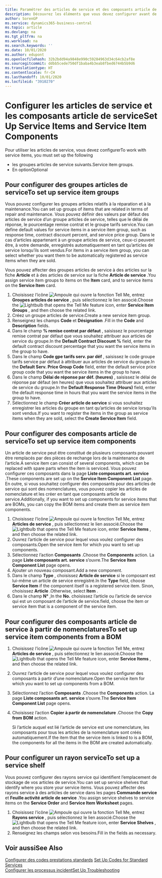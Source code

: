 ```yaml
---
title: Paramétrer des articles de service et des composants article de service | Microsoft Docs
description: Découvrez les éléments que vous devez configurer avant de pouvoir utiliser des articles de service, notamment les valeurs par défaut telles que le délai de réponse, le pourcentage remise contrat et le groupe tarifs service.
author: SorenGP
ms.service: dynamics365-business-central
ms.topic: article
ms.devlang: na
ms.tgt_pltfrm: na
ms.workload: na
ms.search.keywords: ''
ms.date: 10/01/2020
ms.author: edupont
ms.openlocfilehash: 32b2bdd94a9848e990c59284963d34c64cb2af8e
ms.sourcegitcommit: ddbb5cede750df1baba4b3eab8fbed6744b5b9d6
ms.translationtype: HT
ms.contentlocale: fr-CH
ms.lasthandoff: 10/01/2020
ms.locfileid: "3910270"
---
```

# <a name="set-up-service-items-and-service-item-components"></a><span data-ttu-id="87a6c-103">Configurer les articles de service et les composants article de service</span><span class="sxs-lookup"><span data-stu-id="87a6c-103">Set Up Service Items and Service Item Components</span></span>
<span data-ttu-id="87a6c-104">Pour utiliser les articles de service, vous devez configurer</span><span class="sxs-lookup"><span data-stu-id="87a6c-104">To work with service items, you must set up the following</span></span>

* <span data-ttu-id="87a6c-105">les groupes articles de service suivants.</span><span class="sxs-lookup"><span data-stu-id="87a6c-105">Service item groups.</span></span>
* <span data-ttu-id="87a6c-106">En option</span><span class="sxs-lookup"><span data-stu-id="87a6c-106">Optional</span></span>

## <a name="to-set-up-service-item-groups"></a><span data-ttu-id="87a6c-107">Pour configurer des groupes articles de service</span><span class="sxs-lookup"><span data-stu-id="87a6c-107">To set up service item groups</span></span>
<span data-ttu-id="87a6c-108">Vous pouvez configurer les groupes articles relatifs à la réparation et à la maintenance.</span><span class="sxs-lookup"><span data-stu-id="87a6c-108">You can set up groups of items that are related in terms of repair and maintenance.</span></span> <span data-ttu-id="87a6c-109">Vous pouvez définir des valeurs par défaut des articles de service d’un groupe articles de service, telles que le délai de réponse, le pourcentage remise contrat et le groupe tarifs service.</span><span class="sxs-lookup"><span data-stu-id="87a6c-109">You can define default values for service items in a service item group, such as response time, contract discount percent, and service price group.</span></span> <span data-ttu-id="87a6c-110">Dans le cas d’articles appartenant à un groupe articles de service, ceux-ci peuvent être, à votre demande, enregistrés automatiquement en tant qu’articles de service lorsqu’ils sont vendus.</span><span class="sxs-lookup"><span data-stu-id="87a6c-110">For items in a service item group, you can select whether you want them to be automatically registered as service items when they are sold.</span></span>  

<span data-ttu-id="87a6c-111">Vous pouvez affecter des groupes articles de service à des articles sur la fiche **Article** et à des articles de service sur la fiche **Article de service** .</span><span class="sxs-lookup"><span data-stu-id="87a6c-111">You assign service item groups to items on the **Item** card, and to service items on the **Service Item** card.</span></span>  

1. <span data-ttu-id="87a6c-112">Choisissez l’icône ![Ampoule qui ouvre la fonction Tell Me](media/ui-search/search_small.png "Dites-moi ce que vous voulez faire"), entrez **Groupes articles de service** , puis sélectionnez le lien associé.</span><span class="sxs-lookup"><span data-stu-id="87a6c-112">Choose the ![Lightbulb that opens the Tell Me feature](media/ui-search/search_small.png "Tell me what you want to do") icon, enter **Service Item Groups** , and then choose the related link.</span></span>  
2. <span data-ttu-id="87a6c-113">Créez un groupe articles de service.</span><span class="sxs-lookup"><span data-stu-id="87a6c-113">Create a new service item group.</span></span>  
3. <span data-ttu-id="87a6c-114">Renseignez les champs **Code** et **Désignation** .</span><span class="sxs-lookup"><span data-stu-id="87a6c-114">Fill in the **Code** and **Description** fields.</span></span>  
4. <span data-ttu-id="87a6c-115">Dans le champ **% remise contrat par défaut** , saisissez le pourcentage remise contrat par défaut que vous souhaitez attribuer aux articles de service du groupe.</span><span class="sxs-lookup"><span data-stu-id="87a6c-115">In the **Default Contract Discount %** field, enter the default contract discount percentage that you want the service items in the group to have.</span></span>  
5. <span data-ttu-id="87a6c-116">Dans le champ **Code gpe tarifs serv. par déf** , saisissez le code groupe tarifs service par défaut à attribuer aux articles de service du groupe.</span><span class="sxs-lookup"><span data-stu-id="87a6c-116">In the **Default Serv. Price Group Code** field, enter the default service price group code that you want the service items in the group to have.</span></span>  
6. <span data-ttu-id="87a6c-117">Dans le champ **Délai de réponse par déf. (heures)** , saisissez le délai de réponse par défaut (en heures) que vous souhaitez attribuer aux articles de service du groupe.</span><span class="sxs-lookup"><span data-stu-id="87a6c-117">In the **Default Response Time (Hours)** field, enter the default response time in hours that you want the service items in the group to have.</span></span>  
7. <span data-ttu-id="87a6c-118">Sélectionnez le champ **Créer article de service** si vous souhaitez enregistrer les articles du groupe en tant qu’articles de service lorsqu’ils sont vendus.</span><span class="sxs-lookup"><span data-stu-id="87a6c-118">If you want to register the items in the group as service items when they are sold, select the **Create Service Item** field.</span></span>  

## <a name="to-set-up-service-item-components"></a><span data-ttu-id="87a6c-119">Pour configurer des composants article de service</span><span class="sxs-lookup"><span data-stu-id="87a6c-119">To set up service item components</span></span>
<span data-ttu-id="87a6c-120">Un article de service peut être constitué de plusieurs composants pouvant être remplacés par des pièces de rechange lors de la maintenance de l’article.</span><span class="sxs-lookup"><span data-stu-id="87a6c-120">A service item can consist of several components, which can be replaced with spare parts when the item is serviced.</span></span> <span data-ttu-id="87a6c-121">Vous pouvez configurer ces composants dans la page **Liste composants art. service** .</span><span class="sxs-lookup"><span data-stu-id="87a6c-121">These components are set up on the **Service Item Component List** page.</span></span> <span data-ttu-id="87a6c-122">En outre, si vous souhaitez configurer des composants pour des articles de service qui sont des nomenclatures, vous pouvez copier les articles de nomenclature et les créer en tant que composants article de service.</span><span class="sxs-lookup"><span data-stu-id="87a6c-122">Additionally, if you want to set up components for service items that are BOMs, you can copy the BOM items and create them as service item components.</span></span>

1. <span data-ttu-id="87a6c-123">Choisissez l’icône ![Ampoule qui ouvre la fonction Tell Me](media/ui-search/search_small.png "Dites-moi ce que vous voulez faire"), entrez **Articles de service** , puis sélectionnez le lien associé.</span><span class="sxs-lookup"><span data-stu-id="87a6c-123">Choose the ![Lightbulb that opens the Tell Me feature](media/ui-search/search_small.png "Tell me what you want to do") icon, enter **Service Items** , and then choose the related link.</span></span>
2. <span data-ttu-id="87a6c-124">Ouvrez l’article de service pour lequel vous voulez configurer des composants.</span><span class="sxs-lookup"><span data-stu-id="87a6c-124">Open the service item for which you want to set up components.</span></span>  
3. <span data-ttu-id="87a6c-125">Sélectionnez l’action **Composants** .</span><span class="sxs-lookup"><span data-stu-id="87a6c-125">Choose the **Components** action.</span></span> <span data-ttu-id="87a6c-126">La page **Liste composants art. service** s’ouvre.</span><span class="sxs-lookup"><span data-stu-id="87a6c-126">The **Service Item Component List** page opens.</span></span>  
4. <span data-ttu-id="87a6c-127">Ajouter un nouveau composant.</span><span class="sxs-lookup"><span data-stu-id="87a6c-127">Add a new component.</span></span>  
5. <span data-ttu-id="87a6c-128">Dans le champ **Type** , choisissez **Article de service** si le composant est lui-même un article de service enregistré.</span><span class="sxs-lookup"><span data-stu-id="87a6c-128">In the **Type** field, choose **Service Item** if the component itself is a registered service item.</span></span> <span data-ttu-id="87a6c-129">Sinon, choisissez **Article** .</span><span class="sxs-lookup"><span data-stu-id="87a6c-129">Otherwise, select **Item** .</span></span>  
6. <span data-ttu-id="87a6c-130">Dans le champ **N°** ,</span><span class="sxs-lookup"><span data-stu-id="87a6c-130">In the **No.**</span></span> <span data-ttu-id="87a6c-131">choisissez l’article ou l’article de service qui est un composant de l’article de service.</span><span class="sxs-lookup"><span data-stu-id="87a6c-131">field, choose the item or service item that is a component of the service item.</span></span>  

## <a name="to-set-up-service-item-components-from-a-bom"></a><span data-ttu-id="87a6c-132">Pour configurer des composants article de service à partir de nomenclatures</span><span class="sxs-lookup"><span data-stu-id="87a6c-132">To set up service item components from a BOM</span></span>
1.  <span data-ttu-id="87a6c-133">Choisissez l’icône ![Ampoule qui ouvre la fonction Tell Me](media/ui-search/search_small.png "Dites-moi ce que vous voulez faire"), entrez **Articles de service** , puis sélectionnez le lien associé.</span><span class="sxs-lookup"><span data-stu-id="87a6c-133">Choose the ![Lightbulb that opens the Tell Me feature](media/ui-search/search_small.png "Tell me what you want to do") icon, enter **Service Items** , and then choose the related link.</span></span>  
2. <span data-ttu-id="87a6c-134">Ouvrez l’article de service pour lequel vous voulez configurer des composants à partir d’une nomenclature.</span><span class="sxs-lookup"><span data-stu-id="87a6c-134">Open the service item for which you want to set up components from a BOM.</span></span>  
3. <span data-ttu-id="87a6c-135">Sélectionnez l’action **Composants** .</span><span class="sxs-lookup"><span data-stu-id="87a6c-135">Choose the **Components** action.</span></span> <span data-ttu-id="87a6c-136">La page **Liste composants art. service** s’ouvre.</span><span class="sxs-lookup"><span data-stu-id="87a6c-136">The **Service Item Component List** page opens.</span></span>  
4. <span data-ttu-id="87a6c-137">Choisissez l’action **Copier à partir de nomenclature** .</span><span class="sxs-lookup"><span data-stu-id="87a6c-137">Choose the **Copy from BOM** action.</span></span>  

    <span data-ttu-id="87a6c-138">Si l’article auquel est lié l’article de service est une nomenclature, les composants pour tous les articles de la nomenclature sont créés automatiquement.</span><span class="sxs-lookup"><span data-stu-id="87a6c-138">If the item that the service item is linked to is a BOM, the components for all the items in the BOM are created automatically.</span></span>  

## <a name="to-set-up-a-service-shelf"></a><span data-ttu-id="87a6c-139">Pour configurer un rayon service</span><span class="sxs-lookup"><span data-stu-id="87a6c-139">To set up a service shelf</span></span>
<span data-ttu-id="87a6c-140">Vous pouvez configurer des rayons service qui identifient l’emplacement de stockage de vos articles de service.</span><span class="sxs-lookup"><span data-stu-id="87a6c-140">You can set up service shelves that identify where you store your service items.</span></span> <span data-ttu-id="87a6c-141">Vous pouvez affecter des rayons service à des articles de service dans les pages **Commande service** et **Feuille activité article de service** .</span><span class="sxs-lookup"><span data-stu-id="87a6c-141">You assign service shelves to service items on the **Service Order** and **Service Item Worksheet** pages.</span></span>  

1. <span data-ttu-id="87a6c-142">Choisissez l’icône ![Ampoule qui ouvre la fonction Tell Me](media/ui-search/search_small.png "Dites-moi ce que vous voulez faire"), entrez **Rayons service** , puis sélectionnez le lien associé.</span><span class="sxs-lookup"><span data-stu-id="87a6c-142">Choose the ![Lightbulb that opens the Tell Me feature](media/ui-search/search_small.png "Tell me what you want to do") icon, enter **Service Shelves** , and then choose the related link.</span></span>
2. <span data-ttu-id="87a6c-143">Renseignez les champs selon vos besoins.</span><span class="sxs-lookup"><span data-stu-id="87a6c-143">Fill in the fields as necessary.</span></span>

## <a name="see-also"></a><span data-ttu-id="87a6c-144">Voir aussi</span><span class="sxs-lookup"><span data-stu-id="87a6c-144">See Also</span></span>
<span data-ttu-id="87a6c-145">[Configurer des codes prestations standards](service-how-setup-service-coding.md) </span><span class="sxs-lookup"><span data-stu-id="87a6c-145">[Set Up Codes for Standard Services](service-how-setup-service-coding.md) </span></span>  
[<span data-ttu-id="87a6c-146">Configurer les processus incident</span><span class="sxs-lookup"><span data-stu-id="87a6c-146">Set Up Troubleshooting</span></span>](service-how-setup-troubleshooting.md)
